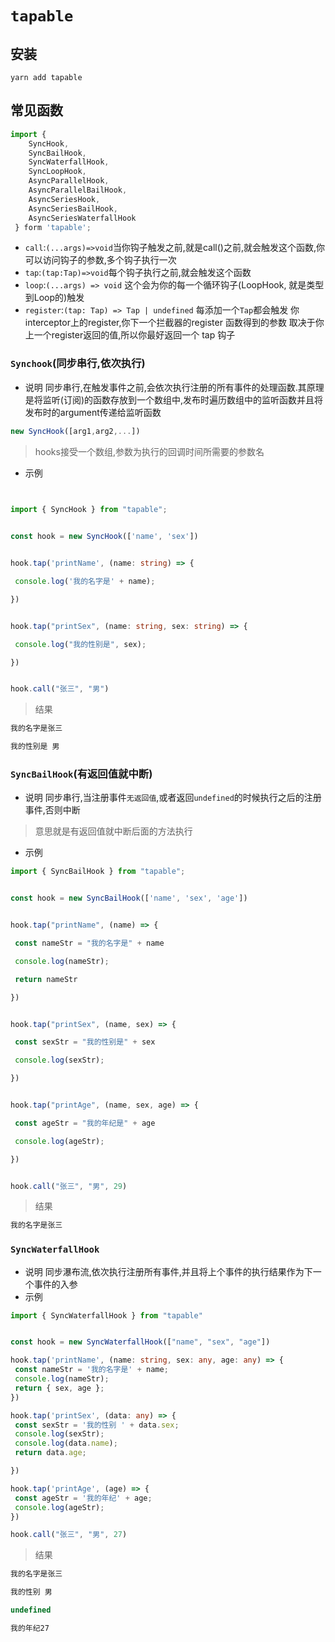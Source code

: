 # `tapable`
## 安装
```shell
yarn add tapable
```
## 常见函数
```ts
import {
    SyncHook,
    SyncBailHook,
    SyncWaterfallHook,
    SyncLoopHook,
    AsyncParallelHook,
    AsyncParallelBailHook,
    AsyncSeriesHook,
    AsyncSeriesBailHook,
    AsyncSeriesWaterfallHook
 } form 'tapable';

```
- `call`:`(...args)=>void`当你钩子触发之前,就是call()之前,就会触发这个函数,你可以访问钩子的参数,多个钩子执行一次
- `tap`:`(tap:Tap)=>void`每个钩子执行之前,就会触发这个函数
- `loop`:`(...args) => void` 这个会为你的每一个循环钩子(LoopHook, 就是类型到Loop的)触发
- `register`:`(tap: Tap) => Tap | undefined` 每添加一个`Tap`都会触发 你interceptor上的register,你下一个拦截器的register 函数得到的参数 取决于你上一个register返回的值,所以你最好返回一个 tap 钩子
###  `Synchook`(同步串行,依次执行)
- 说明
同步串行,在触发事件之前,会依次执行注册的所有事件的处理函数.其原理是将监听(订阅)的函数存放到一个数组中,发布时遍历数组中的监听函数并且将发布时的argument传递给监听函数
```ts
new SyncHook([arg1,arg2,...])
```

> hooks接受一个数组,参数为执行的回调时间所需要的参数名
 - 示例
```ts
  

import { SyncHook } from "tapable";


const hook = new SyncHook(['name', 'sex'])


hook.tap('printName', (name: string) => {

 console.log('我的名字是' + name);

})


hook.tap("printSex", (name: string, sex: string) => {

 console.log("我的性别是", sex);

})


hook.call("张三", "男")

```
> 结果
```ts
我的名字是张三

我的性别是 男
```
### `SyncBailHook`(有返回值就中断)
- 说明
同步串行,当注册事件`无返回值`,或者返回`undefined`的时候执行之后的注册事件,否则中断
> 意思就是有返回值就中断后面的方法执行

- 示例
```ts
import { SyncBailHook } from "tapable";


const hook = new SyncBailHook(['name', 'sex', 'age'])


hook.tap("printName", (name) => {

 const nameStr = "我的名字是" + name

 console.log(nameStr);

 return nameStr

})


hook.tap("printSex", (name, sex) => {

 const sexStr = "我的性别是" + sex

 console.log(sexStr);

})


hook.tap("printAge", (name, sex, age) => {

 const ageStr = "我的年纪是" + age

 console.log(ageStr);

})


hook.call("张三", "男", 29)
```
> 结果
```ts
我的名字是张三
```
### `SyncWaterfallHook`
- 说明
同步瀑布流,依次执行注册所有事件,并且将上个事件的执行结果作为下一个事件的入参
- 示例
```ts
import { SyncWaterfallHook } from "tapable"


const hook = new SyncWaterfallHook(["name", "sex", "age"])

hook.tap('printName', (name: string, sex: any, age: any) => {
 const nameStr = '我的名字是' + name;
 console.log(nameStr);
 return { sex, age };
})

hook.tap('printSex', (data: any) => {
 const sexStr = '我的性别 ' + data.sex;
 console.log(sexStr);
 console.log(data.name);
 return data.age;

})

hook.tap('printAge', (age) => {
 const ageStr = '我的年纪' + age;
 console.log(ageStr);
})

hook.call("张三", "男", 27)
```
> 结果
```ts
我的名字是张三

我的性别 男

undefined

我的年纪27
```
